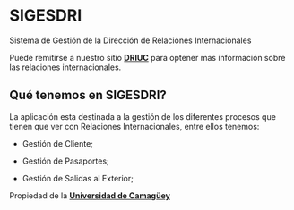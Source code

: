 SIGESDRI
================================================================

Sistema de Gestión de la Dirección de Relaciones Internacionales

Puede remitirse a nuestro sitio [**DRIUC**][1] para optener mas información sobre las relaciones internacionales.

Qué tenemos en SIGESDRI?
--------------

La aplicación esta destinada a la gestión de los diferentes procesos que tienen que ver con Relaciones Internacionales, entre ellos tenemos:

  * Gestión de Cliente;

  * Gestión de Pasaportes;

  * Gestión de Salidas al Exterior;

Propiedad de la [**Universidad de Camagüey**][2]

[1]:  https://driuc.reduc.edu.cu
[2]:  https://www.reduc.edu.cu
